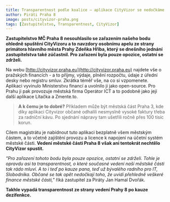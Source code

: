 ```yaml
---
title: Transparentnost podle koalice – aplikace CityVizor se nedočkáme
author: Piráti Praha 8
image: posts/cityvizor-praha.png
tags: [Zastupitelstvo, Transparentnost, CityVizor]
---
```


**Zastupitelstvo MČ Praha 8 nesouhlasilo se zařazením našeho bodu ohledně spuštění CityVizoru a to navzdory osobnímu apelu ze strany primátora hlavního města Prahy Zdeňka Hřiba, který se dnešního jednání zastupitelstva také zúčastnil. Pro zařazení byla pouze opozice, ostatní se zdrželi.**

Na webu [http://cityvizor.praha.eu](http://cityvizor.praha.eu) najdete vše o pražských financích - a to příjmy, výdaje, plnění rozpočtu, údaje z úřední desky nebo registru smluv. Zkrátka téměř vše, na co si vzpomenete. Aplikaci vyvinulo Ministerstvu financí a uvolnilo ji jako open-source. Pro Prahu ji pak provozuje městská firma Operátor ICT a to podobně jako její další aplikace Lítačka a Zmente.to.

> **A k čemu je to dobré?** Příkladem může být městská část Praha 3, kde díky aplikaci Cityvizor občané odhalili nesmyslně vysoké faktury třeba za radniční kávu. Po sjednání nápravy tam ušetřili ročně přes 100 tisíc korun.

Cílem magistrátu je nabídnout tuto aplikaci bezplatně všem městským částem, a to včetně zajištění provozu a licence k napojení na účetní systém městské části. **Vedení městské části Praha 8 však ani tentokrát nechtělo CityVizor spustit.**

*"Pro zařazení tohoto bodu byla pouze opozice, ostatní se zdrželi. Tohle je opravdu asi ta transparentnost, o které současné vedení naší městské části tak rádo mluví. A to i teď po kauze pana, teď už bývalého radního pro IT, Slobodníka. Občané se tak opět nedočkají toho, že uvidí přehledně veškeré finance městské části,"* říká zastupitel za Piráty Jan Hamal Dvořák.

**Takhle vypadá transparentnost ze strany vedení Prahy 8 po kauze dezifenkce.**
